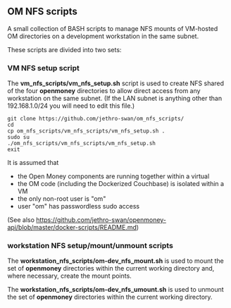 ## OM NFS scripts

A small collection of BASH scripts to manage NFS mounts of VM-hosted OM directories on a development workstation in the same subnet.

These scripts are divided into two sets:

### VM NFS setup script

The **vm_nfs_scripts/vm_nfs_setup.sh** script is used to create NFS shared of the four **openmoney** directories to allow direct access from 
any workstation on the same subnet. (If the LAN subnet is anything other than 192.168.1.0/24 you will need to edit this file.)

    git clone https://github.com/jethro-swan/om_nfs_scripts/
    cd
    cp om_nfs_scripts/vm_nfs_scripts/vm_nfs_setup.sh .
    sudo su
    ./om_nfs_scripts/vm_nfs_scripts/vm_nfs_setup.sh
    exit
    
It is assumed that
- the Open Money components are running together within a virtual 
- the OM code (including the Dockerized Couchbase) is isolated within a VM 
- the only non-root user is "om"
- user "om" has passwordless sudo access

(See also https://github.com/jethro-swan/openmoney-api/blob/master/docker-scripts/README.md)

### workstation NFS setup/mount/unmount scripts

The **workstation_nfs_scripts/om-dev_nfs_mount.sh** is used to mount the set of **openmoney** directories within the current working directory and, where necessary, create the mount points.

The **workstation_nfs_scripts/om-dev_nfs_umount.sh** is used to unmount the set of **openmoney** directories within the current working directory.
